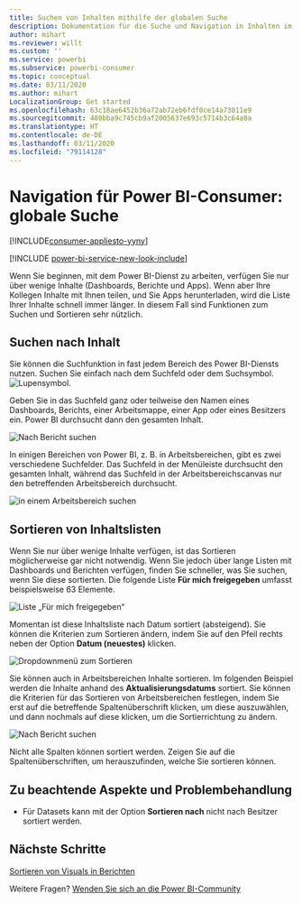 ```yaml
---
title: Suchen von Inhalten mithilfe der globalen Suche
description: Dokumentation für die Suche und Navigation in Inhalten im Power BI-Dienst
author: mihart
ms.reviewer: willt
ms.custom: ''
ms.service: powerbi
ms.subservice: powerbi-consumer
ms.topic: conceptual
ms.date: 03/11/2020
ms.author: mihart
LocalizationGroup: Get started
ms.openlocfilehash: 63c18ae6452b36a72ab72eb6fdf0ce14a73011e9
ms.sourcegitcommit: 480bba9c745cb9af2005637e693c5714b3c64a8a
ms.translationtype: HT
ms.contentlocale: de-DE
ms.lasthandoff: 03/11/2020
ms.locfileid: "79114128"
---
```

# <a name="navigation-for-power-bi-consumers-global-search"></a>Navigation für Power BI-Consumer: globale Suche

[!INCLUDE[consumer-appliesto-yyny](../includes/consumer-appliesto-yyny.md)]

[!INCLUDE [power-bi-service-new-look-include](../includes/power-bi-service-new-look-include.md)]


Wenn Sie beginnen, mit dem Power BI-Dienst zu arbeiten, verfügen Sie nur über wenige Inhalte (Dashboards, Berichte und Apps). Wenn aber Ihre Kollegen Inhalte mit Ihnen teilen, und Sie Apps herunterladen, wird die Liste Ihrer Inhalte schnell immer länger. In diesem Fall sind Funktionen zum Suchen und Sortieren sehr nützlich.

## <a name="searching-for-content"></a>Suchen nach Inhalt
 Sie können die Suchfunktion in fast jedem Bereich des Power BI-Diensts nutzen. Suchen Sie einfach nach dem Suchfeld oder dem Suchsymbol. ![Lupensymbol](./media/end-user-search-sort/power-bi-search-icon.png).

 Geben Sie in das Suchfeld ganz oder teilweise den Namen eines Dashboards, Berichts, einer Arbeitsmappe, einer App oder eines Besitzers ein. Power BI durchsucht dann den gesamten Inhalt. 

 ![Nach Bericht suchen](./media/end-user-search-sort/power-bi-search-field.png) 

 In einigen Bereichen von Power BI, z. B. in Arbeitsbereichen, gibt es zwei verschiedene Suchfelder. Das Suchfeld in der Menüleiste durchsucht den gesamten Inhalt, während das Suchfeld in der Arbeitsbereichscanvas nur den betreffenden Arbeitsbereich durchsucht.

 ![in einem Arbeitsbereich suchen](./media/end-user-search-sort/power-bi-search-fields.png) 

## <a name="sorting-content-lists"></a>Sortieren von Inhaltslisten

Wenn Sie nur über wenige Inhalte verfügen, ist das Sortieren möglicherweise gar nicht notwendig.  Wenn Sie jedoch über lange Listen mit Dashboards und Berichten verfügen, finden Sie schneller, was Sie suchen, wenn Sie diese sortierten. Die folgende Liste **Für mich freigegeben** umfasst beispielsweise 63 Elemente. 

![Liste „Für mich freigegeben“](./media/end-user-search-sort/power-bi-long-lists.png)

Momentan ist diese Inhaltsliste nach Datum sortiert (absteigend). Sie können die Kriterien zum Sortieren ändern, indem Sie auf den Pfeil rechts neben der Option **Datum (neuestes)** klicken.

![Dropdownmenü zum Sortieren](./media/end-user-search-sort/power-bi-sort-date.png)


Sie können auch in Arbeitsbereichen Inhalte sortieren. Im folgenden Beispiel werden die Inhalte anhand des **Aktualisierungsdatums** sortiert. Sie können die Kriterien für das Sortieren von Arbeitsbereichen festlegen, indem Sie erst auf die betreffende Spaltenüberschrift klicken, um diese auszuwählen, und dann nochmals auf diese klicken, um die Sortierrichtung zu ändern. 

![Nach Bericht suchen](./media/end-user-search-sort/power-bi-workspace-sort.png)

Nicht alle Spalten können sortiert werden. Zeigen Sie auf die Spaltenüberschriften, um herauszufinden, welche Sie sortieren können.


## <a name="considerations-and-troubleshooting"></a>Zu beachtende Aspekte und Problembehandlung
* Für Datasets kann mit der Option **Sortieren nach** nicht nach Besitzer sortiert werden.

## <a name="next-steps"></a>Nächste Schritte
[Sortieren von Visuals in Berichten](end-user-change-sort.md)

Weitere Fragen? [Wenden Sie sich an die Power BI-Community](https://community.powerbi.com/)
